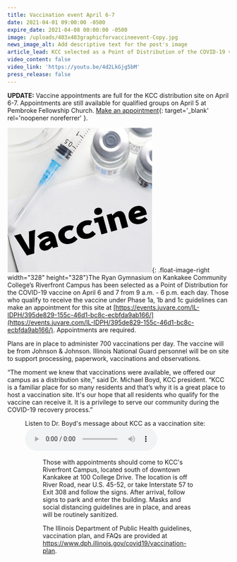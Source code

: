 ```yaml
---
title: Vaccination event April 6-7
date: 2021-04-01 09:00:00 -0500
expire_date: 2021-04-08 00:00:00 -0500
image: /uploads/403x403graphicforvaccineevent-Copy.jpg
news_image_alt: Add descriptive text for the post's image
article_lead: KCC selected as a Point of Distribution of the COVID-19 vaccine.
video_content: false
video_link: 'https://youtu.be/4d2LkGjg5bM'
press_release: false
---
```


**UPDATE:** Vaccine appointments are full for the KCC distribution site on April 6-7. Appointments are still available for qualified groups on April 5 at Pembroke Fellowship Church. [Make an appointment](https://events.juvare.com/IL-IDPH/9a74f201-933a-4364-9523-636e26b0dd5c/){: target='_blank' rel='noopener noreferrer' }.

![](/uploads/403x403graphicforvaccineevent-Copy.jpg){: .float-image-right width="328" height="328"}The Ryan Gymnasium on Kankakee Community College’s Riverfront Campus has been selected as a Point of Distribution for the COVID-19 vaccine on April 6 and 7 from 9 a.m. - 6 p.m. each day. Those who qualify to receive the vaccine under Phase 1a, 1b and 1c guidelines can make an appointment for this site at [https://events.juvare.com/IL-IDPH/395de829-155c-46d1-bc8c-ecbfda9ab166/](https://events.juvare.com/IL-IDPH/395de829-155c-46d1-bc8c-ecbfda9ab166/). Appointments are required.

Plans are in place to administer 700 vaccinations per day. The vaccine will be from Johnson & Johnson. Illinois National Guard personnel will be on site to support processing, paperwork, vaccinations and observations.

“The moment we knew that vaccinations were available, we offered our campus as a distribution site,” said Dr. Michael Boyd, KCC president. “KCC is a familiar place for so many residents and that’s why it is a great place to host a vaccination site. It's our hope that all residents who qualify for the vaccine can receive it. It is a privilege to serve our community during the COVID-19 recovery process.”


<figure class="mb-5">
  <figcaption>Listen to Dr. Boyd's message about KCC as a vaccination site:</figcaption>
  <audio controls>
    <source src="/assets/audio/dr_michael-boyd_kcc-president.mp3" type="audio/mpeg">
    <source src="/assets/audio/dr_michael-boyd_kcc-president.ogg" type="audio/ogg">
    <p>Your browser doesn't support HTML5 audio. Here is a <a href="/assets/audio/dr_michael-boyd_kcc-president.mp3">link to the audio</a> instead.</p>
  </audio>
<figure>


<p>Those with appointments should come to KCC's Riverfront Campus, located south of downtown Kankakee at 100 College Drive. The location is off River Road, near U.S. 45-52, or take Interstate 57 to Exit 308 and follow the signs. After arrival, follow signs to park and enter the building. Masks and social distancing guidelines are in place, and areas will be routinely sanitized.</p>

<p>The Illinois Department of Public Health guidelines, vaccination plan, and FAQs are provided at <a href="https://www.dph.illinois.gov/covid19/vaccination-plan" target="_blank" rel="noopener noreferrer">https://www.dph.illinois.gov/covid19/vaccination-plan</a>.</p>
